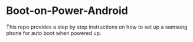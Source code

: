 # Boot-on-Power-Android
This repo provides a step by step instructions on how to set up a samsung phone for auto boot when powered up.
